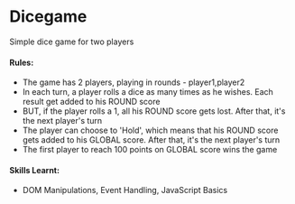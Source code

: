 # Dicegame
Simple dice game for two players

#### Rules:
- The game has 2 players, playing in rounds - player1,player2
- In each turn, a player rolls a dice as many times as he wishes. Each result get added to his ROUND score
- BUT, if the player rolls a 1, all his ROUND score gets lost. After that, it's the next player's turn
- The player can choose to 'Hold', which means that his ROUND score gets added to his GLOBAL score. After that, it's the next player's turn
- The first player to reach 100 points on GLOBAL score wins the game

#### Skills Learnt:
- DOM Manipulations, Event Handling, JavaScript Basics
